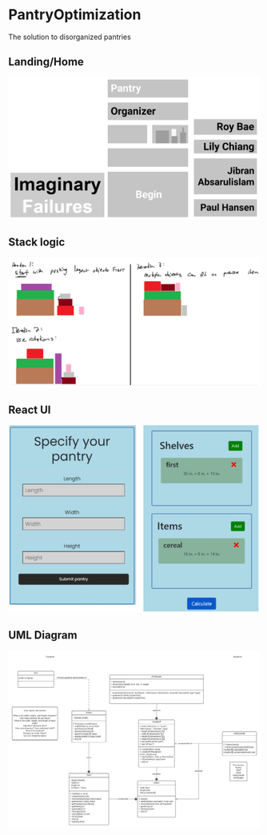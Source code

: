 # PantryOptimization
The solution to disorganized pantries

## Landing/Home
![](readmepics/post.PNG)

## Stack logic
![](readmepics/stks.PNG)

## React UI
![](readmepics/ui.PNG)

## UML Diagram
![](readmepics/pantryuml.png)
